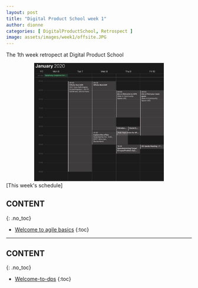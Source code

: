 ```yaml
---
layout: post
title: "Digital Product School week 1"
author: dionne
categories: [ DigitalProductSchool, Retrospect ]
image: assets/images/week1/offsite.JPG
--- 
```

 
The 1th week retropect at Digital Product School

<div style="text-align:center">
    <img src="/assets/images/week1/schedule.png" width="70%" height="70%"/>
</div>
[This week's schedule]

## CONTENT
{: .no_toc}

* [Welcome to agile basics](#welcome-to-agile-basics)
{:toc}

---

## CONTENT
{: .no_toc}

* [Welcome-to-dps](#welcome-to-dps)
{:toc}

